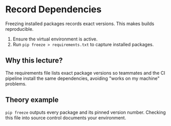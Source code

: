 # Record Dependencies
Freezing installed packages records exact versions. This makes builds reproducible.


1. Ensure the virtual environment is active.
2. Run `pip freeze > requirements.txt` to capture installed packages.

## Why this lecture?

The requirements file lists exact package versions so teammates and the CI
pipeline install the same dependencies, avoiding "works on my machine"
problems.
## Theory example
`pip freeze` outputs every package and its pinned version number. Checking this file into source control documents your environment.
